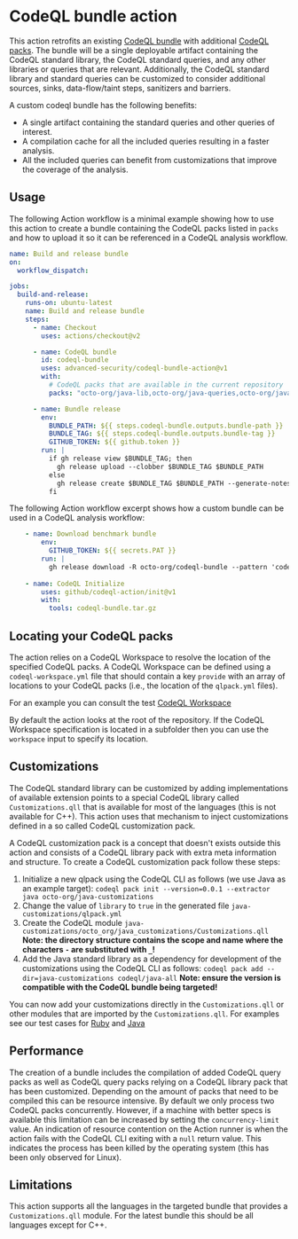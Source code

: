 # CodeQL bundle action

This action retrofits an existing [CodeQL bundle](https://github.com/github/codeql-action/releases) with additional [CodeQL packs](https://codeql.github.com/docs/codeql-cli/creating-and-working-with-codeql-packs/).
The bundle will be a single deployable artifact containing the CodeQL standard library, the CodeQL standard queries, and any other libraries or queries that are relevant.
Additionally, the CodeQL standard library and standard queries can be customized to consider additional sources, sinks, data-flow/taint steps, sanitizers and barriers.

A custom codeql bundle has the following benefits:

- A single artifact containing the standard queries and other queries of interest.
- A compilation cache for all the included queries resulting in a faster analysis.
- All the included queries can benefit from customizations that improve the coverage of the analysis.

## Usage

The following Action workflow is a minimal example showing how to use this action to create a bundle containing the CodeQL packs listed in `packs` and how to upload it so it can be referenced in a CodeQL analysis workflow.

```yaml
name: Build and release bundle
on:
  workflow_dispatch:

jobs:
  build-and-release:
    runs-on: ubuntu-latest
    name: Build and release bundle
    steps:
      - name: Checkout
        uses: actions/checkout@v2

      - name: CodeQL bundle
        id: codeql-bundle
        uses: advanced-security/codeql-bundle-action@v1
        with:
          # CodeQL packs that are available in the current repository
          packs: "octo-org/java-lib,octo-org/java-queries,octo-org/java-customizations"

      - name: Bundle release
        env:
          BUNDLE_PATH: ${{ steps.codeql-bundle.outputs.bundle-path }}
          BUNDLE_TAG: ${{ steps.codeql-bundle.outputs.bundle-tag }}
          GITHUB_TOKEN: ${{ github.token }}
        run: |
          if gh release view $BUNDLE_TAG; then
            gh release upload --clobber $BUNDLE_TAG $BUNDLE_PATH
          else
            gh release create $BUNDLE_TAG $BUNDLE_PATH --generate-notes
          fi
```

The following Action workflow excerpt shows how a custom bundle can be used in a CodeQL analysis workflow:

```yaml
    - name: Download benchmark bundle
        env:
          GITHUB_TOKEN: ${{ secrets.PAT }}
        run: |
          gh release download -R octo-org/codeql-bundle --pattern 'codeql-bundle.tar.gz'
        
    - name: CodeQL Initialize
        uses: github/codeql-action/init@v1
        with:
          tools: codeql-bundle.tar.gz
```

## Locating your CodeQL packs

The action relies on a CodeQL Workspace to resolve the location of the specified CodeQL packs.
A CodeQL Workspace can be defined using a `codeql-workspace.yml` file that should contain a key `provide` with an array of locations to your CodeQL packs (i.e., the location of the `qlpack.yml` files).

For an example you can consult the test [CodeQL Workspace](test/qlpacks/codeql-workspace.yml)

By default the action looks at the root of the repository. If the CodeQL Workspace specification is located in a subfolder then you can use the `workspace` input to specify its location.

## Customizations

The CodeQL standard library can be customized by adding implementations of available extension points to a special CodeQL library called `Customizations.qll` that is available for most of the languages (this is not available for C++).
This action uses that mechanism to inject customizations defined in a so called CodeQL customization pack.

A CodeQL customization pack is a concept that doesn't exists outside this action and consists of a CodeQL library pack with extra meta information and structure.
To create a CodeQL customization pack follow these steps:

1. Initialize a new qlpack using the CodeQL CLI as follows (we use Java as an example target): `codeql pack init --version=0.0.1 --extractor java octo-org/java-customizations`
2. Change the value of `library` to `true` in the generated file `java-customizations/qlpack.yml`
3. Create the CodeQL module `java-customizations/octo_org/java_customizations/Customizations.qll` **Note: the directory structure contains the scope and name where the characters `-` are substituted with `_`!**
4. Add the Java standard library as a dependency for development of the customizations using the CodeQL CLI as follows: `codeql pack add --dir=java-customizations codeql/java-all` **Note: ensure the version is compatible with the CodeQL bundle being targeted!**

You can now add your customizations directly in the `Customizations.qll` or other modules that are imported by the `Customizations.qll`.
For examples see our test cases for [Ruby](test/qlpacks/contoso/ruby-customizations/contoso/ruby_customizations/Customizations.qll) and [Java](test/qlpacks/contoso/java-customizations/contoso/java_customizations/Customizations.qll)

## Performance

The creation of a bundle includes the compilation of added CodeQL query packs as well as CodeQL query packs relying on a CodeQL library pack that has been customized.
Depending on the amount of packs that need to be compiled this can be resource intensive.
By default we only process two CodeQL packs concurrently. However, if a machine with better specs is available this limitation can be increased by setting the `concurrency-limit` value.
An indication of resource contention on the Action runner is when the action fails with the CodeQL CLI exiting with a `null` return value.
This indicates the process has been killed by the operating system (this has been only observed for Linux).

## Limitations

This action supports all the languages in the targeted bundle that provides a `Customizations.qll` module.
For the latest bundle this should be all languages except for C++.
